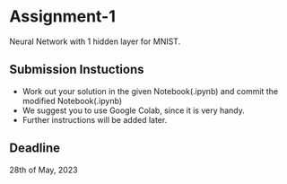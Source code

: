 # Assignment-1
Neural Network with 1 hidden layer for MNIST.

## Submission Instuctions

* Work out your solution in the given Notebook(.ipynb) and commit the modified Notebook(.ipynb)
* We suggest you to use Google Colab, since it is very handy.
* Further instructions will be added later.

## Deadline
28th of May, 2023
